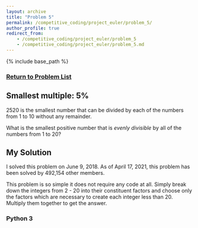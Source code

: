 ```yaml
---
layout: archive
title: "Problem 5"
permalink: /competitive_coding/project_euler/problem_5/
author_profile: true
redirect_from:
    - /competitive_coding/project_euler/problem_5
    - /competitive_coding/project_euler/problem_5.md
---
```

<link rel="stylesheet" href="/_competitive_coding/project_euler/project_euler_problem.css" type="text/css">

{% include base_path %}

<h3><a href="/competitive_coding/project_euler_home/">Return to Problem List</a></h3>

<h2 class="_5p">Smallest multiple: 5%</h2>
<div class="problem_content">
<p>2520 is the smallest number that can be divided by each of the numbers from 1 to 10 without any remainder.</p>
<p>What is the smallest positive number that is <dfn title="divisible with no remainder">evenly divisible</dfn> by all of the numbers from 1 to 20?</p>
</div>

## My Solution

I solved this problem on June 9, 2018. As of April 17, 2021, this problem has been solved by 492,154 other members. 

This problem is so simple it does not require any code at all. Simply break down the integers from 2 - 20 into their constituent factors and choose only the factors which are necessary to create each integer less than 20. Multiply them together to get the answer.

### Python 3

<script src="https://gist.github.com/NolantheNerd/2944243db34f9ac7b6fc851856f94a2c.js"></script>